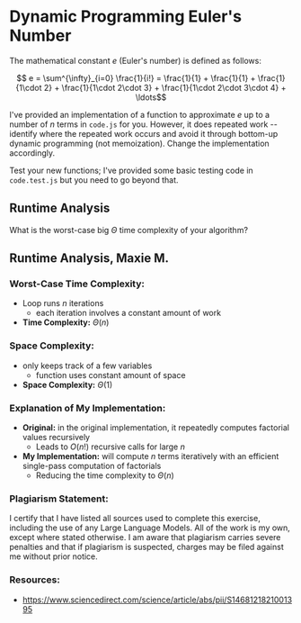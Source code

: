 # Dynamic Programming Euler's Number

The mathematical constant $e$ (Euler's number) is defined as follows:

$$ e = \sum^{\infty}_{i=0} \frac{1}{i!} = \frac{1}{1} + \frac{1}{1} +
\frac{1}{1\cdot 2} + \frac{1}{1\cdot 2\cdot 3} + \frac{1}{1\cdot 2\cdot 3\cdot
4} + \ldots$$

I've provided an implementation of a function to approximate $e$ up to a number
of $n$ terms in `code.js` for you. However, it does repeated work -- identify
where the repeated work occurs and avoid it through bottom-up dynamic
programming (not memoization). Change the implementation accordingly.

Test your new functions; I've provided some basic testing code in `code.test.js`
but you need to go beyond that.

## Runtime Analysis

What is the worst-case big $\Theta$ time complexity of your algorithm?

## Runtime Analysis, Maxie M. 
### Worst-Case Time Complexity: 
- Loop runs $n$ iterations
  - each iteration involves a constant amount of work
- **Time Complexity:** $\Theta(n)$
### Space Complexity: 
- only keeps track of a few variables
  - function uses constant amount of space
- **Space Complexity:** $\Theta(1)$
### Explanation of My Implementation: 
- **Original:** in the original implementation, it repeatedly computes factorial values recursively
  - Leads to $O(n!)$ recursive calls for large $n$ 
- **My Implementation:** will compute $n$ terms iteratively with an efficient single-pass computation of factorials
  - Reducing the time complexity to $\Theta(n)$
### Plagiarism Statement:
I certify that I have listed all sources used to complete this exercise, including the use of any Large Language Models. All of the work is my own, except where stated otherwise. I am aware that plagiarism carries severe penalties and that if plagiarism is suspected, charges may be filed against me without prior notice.
### Resources:
- https://www.sciencedirect.com/science/article/abs/pii/S1468121821001395
